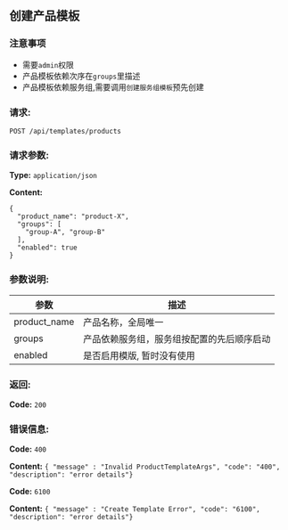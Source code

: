 ## 创建产品模板


### 注意事项

- 需要`admin`权限
- 产品模板依赖次序在`groups`里描述
- 产品模板依赖服务组,需要调用`创建服务组模板`预先创建

### 请求:

	POST /api/templates/products

### 请求参数:

**Type:** `application/json`

**Content:**

```
{
  "product_name": "product-X",
  "groups": [
    "group-A", "group-B"
  ],
  "enabled": true
}
```	
### 参数说明:

| 参数 | 描述 |
|-----|------|
| product_name | 产品名称，全局唯一 |
| groups | 产品依赖服务组，服务组按配置的先后顺序启动 |
| enabled | 是否启用模版, 暂时没有使用 |

### 返回:

**Code:** `200`

### 错误信息:

**Code:** `400`

**Content:** `{ "message" : "Invalid ProductTemplateArgs", "code": "400", "description": "error details"}`

**Code:** `6100`

**Content:** `{ "message" : "Create Template Error", "code": "6100", "description": "error details"}`

